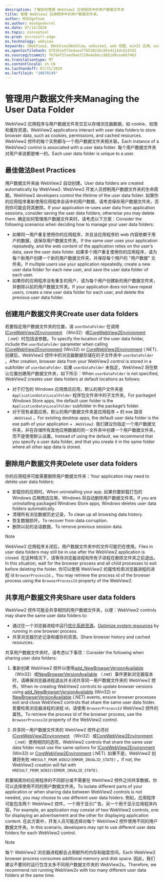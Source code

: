 ```yaml
---
description: 了解如何管理 WebView2 应用程序中的用户数据文件夹
title: 管理 WebView2 应用程序中的用户数据文件夹。
author: MSEdgeTeam
ms.author: msedgedevrel
ms.date: 07/14/2020
ms.topic: conceptual
ms.prod: microsoft-edge
ms.technology: webview
keywords: IWebView2、IWebView2WebView、webview2、web 视图、win32 应用、win32、edge、ICoreWebView2、ICoreWebView2Host、浏览器控件、边缘 html、用户数据文件夹
ms.openlocfilehash: 870361e5f3edaea776538216c05e4114dc614342
ms.sourcegitcommit: f6764f57aed9ab7229e4eb6cc8851d0cea667403
ms.translationtype: MT
ms.contentlocale: zh-CN
ms.lasthandoff: 07/15/2020
ms.locfileid: "10879149"
---
```

# <span data-ttu-id="47307-104">管理用户数据文件夹</span><span class="sxs-lookup"><span data-stu-id="47307-104">Managing the User Data Folder</span></span>

<span data-ttu-id="47307-105">WebView2 应用程序与用户数据文件夹交互以存储浏览器数据，如 cookie、权限和缓存资源。</span><span class="sxs-lookup"><span data-stu-id="47307-105">WebView2 applications interact with user data folders to store browser data, such as cookies, permissions, and cached resources.</span></span> <span data-ttu-id="47307-106">WebView2 控件的每个实例都与一个用户数据文件夹相关联。</span><span class="sxs-lookup"><span data-stu-id="47307-106">Each instance of a WebView2 control is associated with a user data folder.</span></span> <span data-ttu-id="47307-107">每个用户数据文件夹对用户来说都是唯一的。</span><span class="sxs-lookup"><span data-stu-id="47307-107">Each user data folder is unique to a user.</span></span>

## <span data-ttu-id="47307-108">最佳做法</span><span class="sxs-lookup"><span data-stu-id="47307-108">Best Practices</span></span>

<span data-ttu-id="47307-109">用户数据文件夹由 WebView2 自动创建。</span><span class="sxs-lookup"><span data-stu-id="47307-109">User data folders are created automatically by WebView2.</span></span> <span data-ttu-id="47307-110">WebView2 开发人员控制用户数据文件夹的生命周期。</span><span class="sxs-lookup"><span data-stu-id="47307-110">WebView2 developers control the lifetime of the user data folder.</span></span> <span data-ttu-id="47307-111">如果你的应用程序重新使用应用程序会话中的用户数据，请考虑保存用户数据文件夹，否则你可能会将其删除。</span><span class="sxs-lookup"><span data-stu-id="47307-111">If your application re-uses user data from application sessions, consider saving the user data folders, otherwise you may delete them.</span></span> <span data-ttu-id="47307-112">确定如何管理用户数据文件夹时，请考虑以下方案：</span><span class="sxs-lookup"><span data-stu-id="47307-112">Consider the following scenarios when deciding how to manage your user data folders:</span></span>

*   <span data-ttu-id="47307-113">如果同一用户重复使用你的应用程序，并且该应用程序的 web 内容依赖于用户的数据，请保存用户数据文件夹。</span><span class="sxs-lookup"><span data-stu-id="47307-113">If the same user uses your application repeatedly, and the web content of the application relies on the user’s data, save the user data folder.</span></span> <span data-ttu-id="47307-114">如果多个用户重复使用你的应用程序，请为每个新用户创建一个新的用户数据文件夹，并保存每个用户的 "用户数据" 文件夹。</span><span class="sxs-lookup"><span data-stu-id="47307-114">If multiple users use your application repeatedly, create a new user data folder for each new user, and save the user data folder of each user.</span></span>
*   <span data-ttu-id="47307-115">如果你的应用程序没有重复的用户，请为每个用户创建新的用户数据文件夹，并删除以前的用户数据文件夹。</span><span class="sxs-lookup"><span data-stu-id="47307-115">If your application does not have repeat users, create a new user data folder for each user, and delete the previous user data folder.</span></span>

## <span data-ttu-id="47307-116">创建用户数据文件夹</span><span class="sxs-lookup"><span data-stu-id="47307-116">Create user data folders</span></span>

<span data-ttu-id="47307-117">若要指定用户数据文件夹的位置，请 `userDataFolder` 在调用[ICoreWebView2Environment](../reference/win32/0-9-538/icorewebview2environment.md) （Win32）或[CoreWebView2Environment](../reference/dotnet/0-9-538/microsoft-web-webview2-core-corewebview2environment.md) （.net）时包括该参数。</span><span class="sxs-lookup"><span data-stu-id="47307-117">To specify the location of the user data folder, include the `userDataFolder` parameter when calling [ICoreWebView2Environment](../reference/win32/0-9-538/icorewebview2environment.md) (Win32) or [CoreWebView2Environment](../reference/dotnet/0-9-538/microsoft-web-webview2-core-corewebview2environment.md) (.NET).</span></span> <span data-ttu-id="47307-118">创建后，WebView2 控件中的浏览器数据存储在的子文件夹中 `userDataFolder` 。</span><span class="sxs-lookup"><span data-stu-id="47307-118">After creation, browser data from your WebView2 control is stored in a subfolder of `userDataFolder`.</span></span> <span data-ttu-id="47307-119">如果 `userDataFolder` 未指定，WebView2 将在默认位置创建用户数据文件夹，如下所示：</span><span class="sxs-lookup"><span data-stu-id="47307-119">When `userDataFolder` is not specified, WebView2 creates user data folders at default locations as follows:</span></span>

* <span data-ttu-id="47307-120">对于打包的 Windows 应用商店应用，默认的用户文件夹是 `ApplicationData\LocalFolder` 程序包文件夹中的子文件夹。</span><span class="sxs-lookup"><span data-stu-id="47307-120">For packaged Windows Store apps, the default user folder is the `ApplicationData\LocalFolder` subfolder in the package’s  folder.</span></span>
* <span data-ttu-id="47307-121">对于现有桌面应用，默认的用户数据文件夹是应用程序 + 的 exe 路径 `.WebView2` 。</span><span class="sxs-lookup"><span data-stu-id="47307-121">For existing desktop apps, the default user data folder is the exe path of your application + `.WebView2`.</span></span> <span data-ttu-id="47307-122">我们建议你指定一个用户数据文件夹，并在存储所有其他应用数据的同一文件夹中创建一个用户数据文件夹，而不是使用默认设置。</span><span class="sxs-lookup"><span data-stu-id="47307-122">Instead of using the default, we recommend that you specify a user data folder, and that you create it in the same folder where all other app data is stored.</span></span>

## <span data-ttu-id="47307-123">删除用户数据文件夹</span><span class="sxs-lookup"><span data-stu-id="47307-123">Delete user data folders</span></span>

<span data-ttu-id="47307-124">你的应用程序可能需要删除用户数据文件夹：</span><span class="sxs-lookup"><span data-stu-id="47307-124">Your application may need to delete user data folders:</span></span>

* <span data-ttu-id="47307-125">卸载你的应用时。</span><span class="sxs-lookup"><span data-stu-id="47307-125">When uninstalling your app.</span></span> <span data-ttu-id="47307-126">如果你要卸载打包的 Windows 应用商店应用，Windows 将自动删除用户数据文件夹。</span><span class="sxs-lookup"><span data-stu-id="47307-126">If you are uninstalling packaged Windows Store apps, Windows deletes user data folders automatically.</span></span> 
* <span data-ttu-id="47307-127">清理所有浏览数据历史记录。</span><span class="sxs-lookup"><span data-stu-id="47307-127">To clean up all browsing data history.</span></span>
* <span data-ttu-id="47307-128">恢复数据损坏。</span><span class="sxs-lookup"><span data-stu-id="47307-128">To recover from data corruption.</span></span>
* <span data-ttu-id="47307-129">删除以前的会话数据。</span><span class="sxs-lookup"><span data-stu-id="47307-129">To remove previous session data.</span></span> 


> [!NOTE]
> <span data-ttu-id="47307-130">WebView2 应用程序关闭后，用户数据文件夹中的文件可能仍在使用。</span><span class="sxs-lookup"><span data-stu-id="47307-130">Files in user data folders may still be in use after the WebView2 application is closed.</span></span> <span data-ttu-id="47307-131">在这种情况下，请等待浏览器进程和所有子进程在删除文件夹之前退出。</span><span class="sxs-lookup"><span data-stu-id="47307-131">In this situation, wait for the browser process and all child processes to exit before deleting the folder.</span></span> <span data-ttu-id="47307-132">你可以使用 WebView2 的属性检索浏览器进程的进程 id `BrowserProcessId` 。</span><span class="sxs-lookup"><span data-stu-id="47307-132">You may retrieve the process id of the browser process using the `BrowserProcessId` property of the WebView2.</span></span>

## <span data-ttu-id="47307-133">共享用户数据文件夹</span><span class="sxs-lookup"><span data-stu-id="47307-133">Share user data folders</span></span>

<span data-ttu-id="47307-134">WebView2 控件可能会共享相同的用户数据文件夹，以便：</span><span class="sxs-lookup"><span data-stu-id="47307-134">WebView2 controls may share the same user data folders to:</span></span>

* <span data-ttu-id="47307-135">通过在一个浏览器进程中运行[优化系统资源](../reference/win32/0-9-538/icorewebview2.md#process-model)。</span><span class="sxs-lookup"><span data-stu-id="47307-135">[Optimize system resources](../reference/win32/0-9-538/icorewebview2.md#process-model) by running in one browser process.</span></span>
* <span data-ttu-id="47307-136">共享浏览器历史记录和缓存的资源。</span><span class="sxs-lookup"><span data-stu-id="47307-136">Share browser history and cached resources.</span></span> 

<span data-ttu-id="47307-137">共享用户数据文件夹时，请考虑以下事项：</span><span class="sxs-lookup"><span data-stu-id="47307-137">Consider the following when sharing user data folders:</span></span> 

1. <span data-ttu-id="47307-138">重新创建 WebView2 控件以使用[add_NewBrowserVersionAvailable](../reference/win32/0-9-538/icorewebview2environment.md#add_newbrowserversionavailable) （Win32）或[NewBrowserVersionAvailable](../reference/dotnet/0-9-538/microsoft-web-webview2-core-corewebview2environment.md#newbrowserversionavailable) （.net）事件更新浏览器版本时，请确保浏览器进程退出并关闭共享同一用户数据文件夹的 WebView2 控件。</span><span class="sxs-lookup"><span data-stu-id="47307-138">When re-creating WebView2 controls to update browser versions using [add_NewBrowserVersionAvailable](../reference/win32/0-9-538/icorewebview2environment.md#add_newbrowserversionavailable) (Win32) or [NewBrowserVersionAvailable](../reference/dotnet/0-9-538/microsoft-web-webview2-core-corewebview2environment.md#newbrowserversionavailable) (.NET) events, ensure browser processes exit and close WebView2 controls that share the same user data folder.</span></span> <span data-ttu-id="47307-139">若要检索浏览器进程的进程 id，请使用 `BrowserProcessId` WebView2 控件的属性。</span><span class="sxs-lookup"><span data-stu-id="47307-139">To retrieve the process id of the browser process, use the `BrowserProcessId` property of the WebView2 control.</span></span>

2. <span data-ttu-id="47307-140">共享同一用户数据文件夹的 WebView2 控件必须对[ICoreWebView2Environment](../reference/win32/0-9-538/icorewebview2environment.md) （Win32）或[CoreWebView2Environment](../reference/dotnet/0-9-538/microsoft-web-webview2-core-corewebview2environment.md) （.net）使用相同的选项。</span><span class="sxs-lookup"><span data-stu-id="47307-140">WebView2 controls that share the same user data folder must use the same options for [ICoreWebView2Environment](../reference/win32/0-9-538/icorewebview2environment.md) (Win32) or [CoreWebView2Environment](../reference/dotnet/0-9-538/microsoft-web-webview2-core-corewebview2environment.md) (.NET).</span></span> <span data-ttu-id="47307-141">如果不是，WebView2 创建将失败 `HRESULT_FROM_WIN32(ERROR_INVALID_STATE)` 。</span><span class="sxs-lookup"><span data-stu-id="47307-141">If not, the WebView2 creation will fail with `HRESULT_FROM_WIN32(ERROR_INVALID_STATE)`.</span></span> 

<span data-ttu-id="47307-142">若要隔离你的应用程序的不同部分或不需要在 WebView2 控件之间共享数据，你可以选择使用不同的用户数据文件夹。</span><span class="sxs-lookup"><span data-stu-id="47307-142">To isolate different parts of your application or when sharing data between WebView2 controls is not needed, you may choose to use different user data folders.</span></span> <span data-ttu-id="47307-143">例如，应用程序可能包含两个 WebView2 控件，一个用于显示广告，另一个用于显示应用程序内容。</span><span class="sxs-lookup"><span data-stu-id="47307-143">For example, an application may consist of two WebView2 controls, one for displaying an advertisement and the other for displaying application content.</span></span> <span data-ttu-id="47307-144">在此方案中，开发人员可能选择对每个 WebView2 控件使用不同的用户数据文件夹。</span><span class="sxs-lookup"><span data-stu-id="47307-144">In this scenario, developers may opt to use different user data folders for each WebView2 control.</span></span> 

> [!NOTE]
> <span data-ttu-id="47307-145">每个 WebView2 浏览器进程都会占用额外的内存和磁盘空间。</span><span class="sxs-lookup"><span data-stu-id="47307-145">Each WebView2 browser process consumes additional memory and disk space.</span></span> <span data-ttu-id="47307-146">因此，我们建议不要同时运行包含太多不同用户数据文件夹的 WebView2s。</span><span class="sxs-lookup"><span data-stu-id="47307-146">Therefore, we recommend not running WebView2s with too many different user data folders at the same time.</span></span> 

